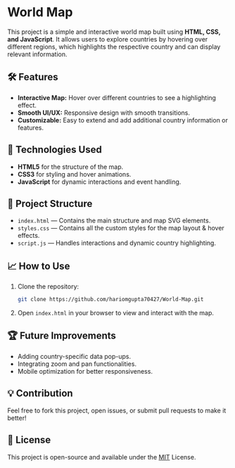 
# **World Map**


This project is a simple and interactive world map built using **HTML, CSS, and JavaScript**. It allows users to explore countries by hovering over different regions, which highlights the respective country and can display relevant information.
## 🛠️ Features

- **Interactive Map:** Hover over different countries to see a highlighting effect.
- **Smooth UI/UX:** Responsive design with smooth transitions.
- **Customizable:** Easy to extend and add additional country information or features.
## 🚀 Technologies Used
- **HTML5** for the structure of the map.
- **CSS3** for styling and hover animations.
- **JavaScript** for dynamic interactions and event handling.
## 📂 Project Structure

- `index.html` — Contains the main structure and map SVG elements.
- `styles.css` — Contains all the custom styles for the map layout & hover effects.
- `script.js` — Handles interactions and dynamic country highlighting.
## 📈 How to Use

1. Clone the repository:  
   ```bash
   git clone https://github.com/hariomgupta70427/World-Map.git
   ```

2. Open `index.html` in your browser to view and interact with the map.
## 🏆 Future Improvements

- Adding country-specific data pop-ups.
- Integrating zoom and pan functionalities.
- Mobile optimization for better responsiveness.
## 💡 Contribution

Feel free to fork this project, open issues, or submit pull requests to make it better!
## 📄 License

This project is open-source and available under the [MIT](https://choosealicense.com/licenses/mit/) License.



